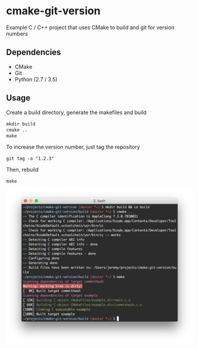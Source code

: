 # cmake-git-version
Example C / C++ project that uses CMake to build and git for version numbers

## Dependencies

* CMake
* Git
* Python (2.7 / 3.5)

## Usage

Create a build directory, generate the makefiles and build

    mkdir build
    cmake ..
    make

To increase the version number, just tag the repository

    git tag -a "1.2.3"

Then, rebuild

    make

![Dirty Tree](/images/dirty-tree.png)